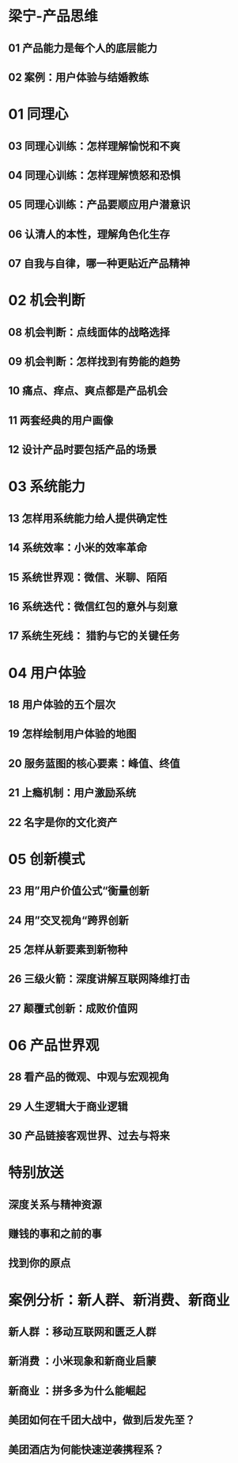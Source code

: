 # 梁宁-产品思维

## 01 产品能力是每个人的底层能力
## 02 案例：用户体验与结婚教练

# 01 同理心
## 03 同理心训练：怎样理解愉悦和不爽
## 04 同理心训练：怎样理解愤怒和恐惧
## 05 同理心训练：产品要顺应用户潜意识
## 06 认清人的本性，理解角色化生存
## 07 自我与自律，哪一种更贴近产品精神

# 02 机会判断
## 08 机会判断：点线面体的战略选择
## 09 机会判断：怎样找到有势能的趋势
## 10 痛点、痒点、爽点都是产品机会
## 11 两套经典的用户画像
## 12 设计产品时要包括产品的场景

# 03 系统能力
## 13 怎样用系统能力给人提供确定性
## 14 系统效率：小米的效率革命
## 15 系统世界观：微信、米聊、陌陌
## 16 系统迭代：微信红包的意外与刻意
## 17 系统生死线： 猎豹与它的关键任务

# 04 用户体验
## 18 用户体验的五个层次
## 19 怎样绘制用户体验的地图
## 20 服务蓝图的核心要素：峰值、终值
## 21 上瘾机制：用户激励系统
## 22 名字是你的文化资产

# 05 创新模式
## 23 用”用户价值公式“衡量创新
## 24 用”交叉视角“跨界创新
## 25 怎样从新要素到新物种
## 26 三级火箭：深度讲解互联网降维打击
## 27 颠覆式创新：成败价值网

# 06 产品世界观
## 28 看产品的微观、中观与宏观视角
## 29 人生逻辑大于商业逻辑
## 30 产品链接客观世界、过去与将来

# 特别放送
## 深度关系与精神资源
## 赚钱的事和之前的事
## 找到你的原点

# 案例分析：新人群、新消费、新商业
## 新人群 ：移动互联网和匮乏人群
## 新消费 ：小米现象和新商业启蒙
## 新商业 ：拼多多为什么能崛起
## 美团如何在千团大战中，做到后发先至？
## 美团酒店为何能快速逆袭携程系？
